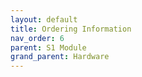 ```yaml
---
layout: default
title: Ordering Information 
nav_order: 6
parent: S1 Module
grand_parent: Hardware
---
```


#